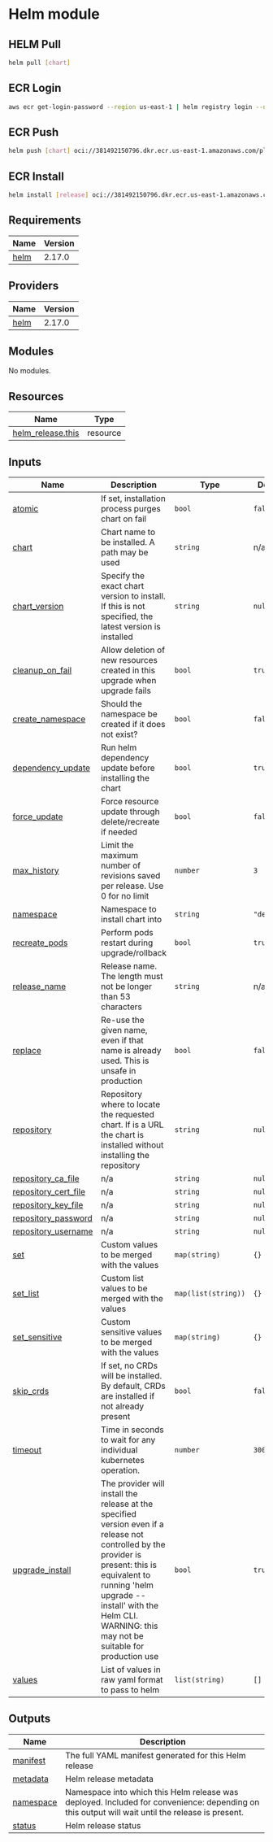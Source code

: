 # Helm module

## HELM Pull

```bash
helm pull [chart]
```

## ECR Login

```bash
aws ecr get-login-password --region us-east-1 | helm registry login --username AWS --password-stdin 381492150796.dkr.ecr.us-east-1.amazonaws.com
```

## ECR Push

```bash
helm push [chart] oci://381492150796.dkr.ecr.us-east-1.amazonaws.com/platform/internal/helm/[group]
```

## ECR Install

```bash
helm install [release] oci://381492150796.dkr.ecr.us-east-1.amazonaws.com/platform/internal/helm/[group]/[chart] --version [version]
```

<!-- BEGIN_TF_DOCS -->
## Requirements

| Name | Version |
|------|---------|
| <a name="requirement_helm"></a> [helm](#requirement\_helm) | 2.17.0 |

## Providers

| Name | Version |
|------|---------|
| <a name="provider_helm"></a> [helm](#provider\_helm) | 2.17.0 |

## Modules

No modules.

## Resources

| Name | Type |
|------|------|
| [helm_release.this](https://registry.terraform.io/providers/hashicorp/helm/2.17.0/docs/resources/release) | resource |

## Inputs

| Name | Description | Type | Default | Required |
|------|-------------|------|---------|:--------:|
| <a name="input_atomic"></a> [atomic](#input\_atomic) | If set, installation process purges chart on fail | `bool` | `false` | no |
| <a name="input_chart"></a> [chart](#input\_chart) | Chart name to be installed. A path may be used | `string` | n/a | yes |
| <a name="input_chart_version"></a> [chart\_version](#input\_chart\_version) | Specify the exact chart version to install. If this is not specified, the latest version is installed | `string` | `null` | no |
| <a name="input_cleanup_on_fail"></a> [cleanup\_on\_fail](#input\_cleanup\_on\_fail) | Allow deletion of new resources created in this upgrade when upgrade fails | `bool` | `true` | no |
| <a name="input_create_namespace"></a> [create\_namespace](#input\_create\_namespace) | Should the namespace be created if it does not exist? | `bool` | `false` | no |
| <a name="input_dependency_update"></a> [dependency\_update](#input\_dependency\_update) | Run helm dependency update before installing the chart | `bool` | `true` | no |
| <a name="input_force_update"></a> [force\_update](#input\_force\_update) | Force resource update through delete/recreate if needed | `bool` | `false` | no |
| <a name="input_max_history"></a> [max\_history](#input\_max\_history) | Limit the maximum number of revisions saved per release. Use 0 for no limit | `number` | `3` | no |
| <a name="input_namespace"></a> [namespace](#input\_namespace) | Namespace to install chart into | `string` | `"default"` | no |
| <a name="input_recreate_pods"></a> [recreate\_pods](#input\_recreate\_pods) | Perform pods restart during upgrade/rollback | `bool` | `true` | no |
| <a name="input_release_name"></a> [release\_name](#input\_release\_name) | Release name. The length must not be longer than 53 characters | `string` | n/a | yes |
| <a name="input_replace"></a> [replace](#input\_replace) | Re-use the given name, even if that name is already used. This is unsafe in production | `bool` | `false` | no |
| <a name="input_repository"></a> [repository](#input\_repository) | Repository where to locate the requested chart. If is a URL the chart is installed without installing the repository | `string` | `null` | no |
| <a name="input_repository_ca_file"></a> [repository\_ca\_file](#input\_repository\_ca\_file) | n/a | `string` | `null` | no |
| <a name="input_repository_cert_file"></a> [repository\_cert\_file](#input\_repository\_cert\_file) | n/a | `string` | `null` | no |
| <a name="input_repository_key_file"></a> [repository\_key\_file](#input\_repository\_key\_file) | n/a | `string` | `null` | no |
| <a name="input_repository_password"></a> [repository\_password](#input\_repository\_password) | n/a | `string` | `null` | no |
| <a name="input_repository_username"></a> [repository\_username](#input\_repository\_username) | n/a | `string` | `null` | no |
| <a name="input_set"></a> [set](#input\_set) | Custom values to be merged with the values | `map(string)` | `{}` | no |
| <a name="input_set_list"></a> [set\_list](#input\_set\_list) | Custom list values to be merged with the values | `map(list(string))` | `{}` | no |
| <a name="input_set_sensitive"></a> [set\_sensitive](#input\_set\_sensitive) | Custom sensitive values to be merged with the values | `map(string)` | `{}` | no |
| <a name="input_skip_crds"></a> [skip\_crds](#input\_skip\_crds) | If set, no CRDs will be installed. By default, CRDs are installed if not already present | `bool` | `false` | no |
| <a name="input_timeout"></a> [timeout](#input\_timeout) | Time in seconds to wait for any individual kubernetes operation. | `number` | `300` | no |
| <a name="input_upgrade_install"></a> [upgrade\_install](#input\_upgrade\_install) | The provider will install the release at the specified version even if a release not controlled by the provider is present: this is equivalent to running 'helm upgrade --install' with the Helm CLI. WARNING: this may not be suitable for production use | `bool` | `true` | no |
| <a name="input_values"></a> [values](#input\_values) | List of values in raw yaml format to pass to helm | `list(string)` | `[]` | no |

## Outputs

| Name | Description |
|------|-------------|
| <a name="output_manifest"></a> [manifest](#output\_manifest) | The full YAML manifest generated for this Helm release |
| <a name="output_metadata"></a> [metadata](#output\_metadata) | Helm release metadata |
| <a name="output_namespace"></a> [namespace](#output\_namespace) | Namespace into which this Helm release was deployed. Included for convenience: depending on this output will wait until the release is present. |
| <a name="output_status"></a> [status](#output\_status) | Helm release status |
<!-- END_TF_DOCS -->